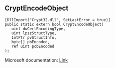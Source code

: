 ## CryptEncodeObject

```
[DllImport("Crypt32.dll", SetLastError = true)]
public static extern bool CryptEncodeObject(
   uint dwCertEncodingType,
   uint lpszStructType,
   IntPtr pvStructInfo,
   byte[] pbEncoded,
   ref uint pcbEncoded
);
```

Microsoft documentation: [Link](https://docs.microsoft.com/en-us/windows/win32/api/wincrypt/nf-wincrypt-cryptencodeobject)
